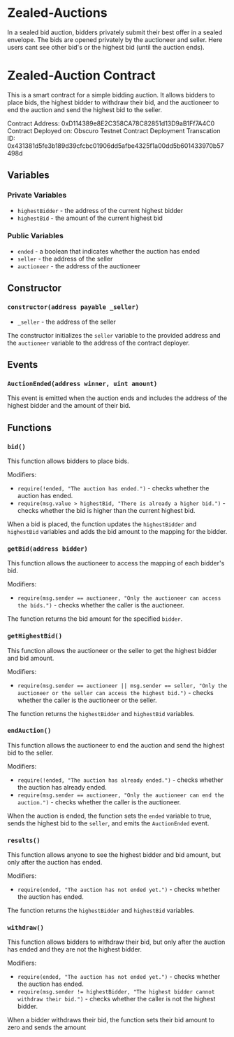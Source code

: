 # Zealed-Auctions
In a sealed bid auction, bidders privately submit their best offer in a sealed envelope. The bids are opened privately by the auctioneer and seller. Here users cant see other bid's or the highest bid (until the auction ends).

# Zealed-Auction Contract

This is a smart contract for a simple bidding auction. It allows bidders to place bids, the highest bidder to withdraw their bid, and the auctioneer to end the auction and send the highest bid to the seller.

Contract Address: 0xD114389e8E2C358CA78C82851d13D9aB1Ff7A4C0
Contract Deployed on: Obscuro Testnet
Contract Deployment Transcation ID: 0x431381d5fe3b189d39cfcbc01906dd5afbe4325f1a00dd5b601433970b57498d

## Variables

### Private Variables

-   `highestBidder` - the address of the current highest bidder
-   `highestBid` - the amount of the current highest bid

### Public Variables

-   `ended` - a boolean that indicates whether the auction has ended
-   `seller` - the address of the seller
-   `auctioneer` - the address of the auctioneer

## Constructor

### `constructor(address payable _seller)`

-   `_seller` - the address of the seller

The constructor initializes the `seller` variable to the provided address and the `auctioneer` variable to the address of the contract deployer.

## Events

### `AuctionEnded(address winner, uint amount)`

This event is emitted when the auction ends and includes the address of the highest bidder and the amount of their bid.

## Functions

### `bid()`

This function allows bidders to place bids.

Modifiers:

-   `require(!ended, "The auction has ended.")` - checks whether the auction has ended.
-   `require(msg.value > highestBid, "There is already a higher bid.")` - checks whether the bid is higher than the current highest bid.

When a bid is placed, the function updates the `highestBidder` and `highestBid` variables and adds the bid amount to the mapping for the bidder.

### `getBid(address bidder)`

This function allows the auctioneer to access the mapping of each bidder's bid.

Modifiers:

-   `require(msg.sender == auctioneer, "Only the auctioneer can access the bids.")` - checks whether the caller is the auctioneer.

The function returns the bid amount for the specified `bidder`.

### `getHighestBid()`

This function allows the auctioneer or the seller to get the highest bidder and bid amount.

Modifiers:

-   `require(msg.sender == auctioneer || msg.sender == seller, "Only the auctioneer or the seller can access the highest bid.")` - checks whether the caller is the auctioneer or the seller.

The function returns the `highestBidder` and `highestBid` variables.

### `endAuction()`

This function allows the auctioneer to end the auction and send the highest bid to the seller.

Modifiers:

-   `require(!ended, "The auction has already ended.")` - checks whether the auction has already ended.
-   `require(msg.sender == auctioneer, "Only the auctioneer can end the auction.")` - checks whether the caller is the auctioneer.

When the auction is ended, the function sets the `ended` variable to true, sends the highest bid to the `seller`, and emits the `AuctionEnded` event.

### `results()`

This function allows anyone to see the highest bidder and bid amount, but only after the auction has ended.

Modifiers:

-   `require(ended, "The auction has not ended yet.")` - checks whether the auction has ended.

The function returns the `highestBidder` and `highestBid` variables.

### `withdraw()`

This function allows bidders to withdraw their bid, but only after the auction has ended and they are not the highest bidder.

Modifiers:

-   `require(ended, "The auction has not ended yet.")` - checks whether the auction has ended.
-   `require(msg.sender != highestBidder, "The highest bidder cannot withdraw their bid.")` - checks whether the caller is not the highest bidder.

When a bidder withdraws their bid, the function sets their bid amount to zero and sends the amount
